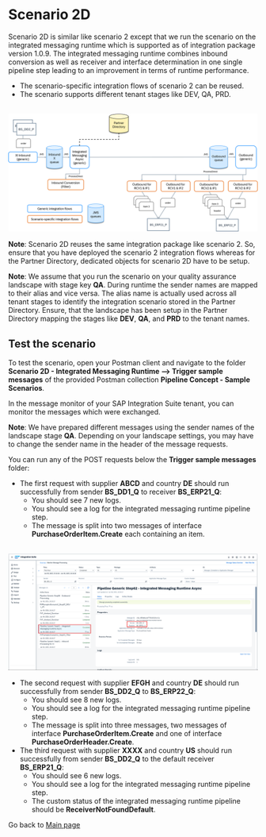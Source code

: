 # Scenario 2D

Scenario 2D is similar like scenario 2 except that we run the scenario on the integrated messaging runtime which is supported as of integration package version 1.0.9.
The integrated messaging runtime combines inbound conversion as well as receiver and interface determination in one single pipeline step leading to an improvement in terms of runtime performance.
- The scenario-specific integration flows of scenario 2 can be reused.
- The scenario supports different tenant stages like DEV, QA, PRD.

<br>![](/images/Scenario_2D.png)

**Note**: Scenario 2D reuses the same integration package like scenario 2. So, ensure that you have deployed the scenario 2 integration flows
whereas for the Partner Directory, dedicated objects for scenario 2D have to be setup.

**Note**: We assume that you run the scenario on your quality assurance landscape with stage key **QA**. During runtime the sender names are mapped to their alias and vice versa.
The alias name is actually used across all tenant stages to identify the integration scenario stored in the Partner Directory.
Ensure, that the landscape has been setup in the Partner Directory mapping the stages like **DEV**, **QA**, and **PRD** to the tenant names.

## Test the scenario
To test the scenario, open your Postman client and navigate to the folder **Scenario 2D - Integrated Messaging Runtime --> Trigger sample messages** of the provided Postman collection **Pipeline Concept - Sample Scenarios**.

In the message monitor of your SAP Integration Suite tenant, you can monitor the messages which were exchanged.

**Note**: We have prepared different messages using the sender names of the landscape stage **QA**. Depending on your landscape settings, you may have to change the sender name in the header of the message requests.

You can run any of the POST requests below the **Trigger sample messages** folder:
- The first request with supplier **ABCD** and country **DE** should run successfully from sender **BS_DD1_Q** to receiver **BS_ERP21_Q**:
  - You should see 7 new logs.
  - You should see a log for the integrated messaging runtime pipeline step.
  - The message is split into two messages of interface **PurchaseOrderItem.Create** each containing an item.

<br>![](/images/18_01_Scenario2D_MPL.png)

- The second request with supplier **EFGH** and country **DE** should run successfully from sender **BS_DD2_Q** to **BS_ERP22_Q**:
  - You should see 8 new logs.
  - You should see a log for the integrated messaging runtime pipeline step.
  - The message is split into three messages, two messages of interface **PurchaseOrderItem.Create** and one of interface **PurchaseOrderHeader.Create**.
- The third request with supplier **XXXX** and country **US** should run successfully from sender **BS_DD2_Q** to the default receiver **BS_ERP21_Q**:
  - You should see 6 new logs.
  - You should see a log for the integrated messaging runtime pipeline step.
  - The custom status of the integrated messaging runtime pipeline should be **ReceiverNotFoundDefault**.

Go back to [Main page](../../README.md)
